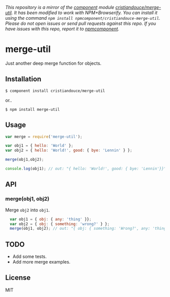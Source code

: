 *This repository is a mirror of the [component](http://component.io) module [cristiandouce/merge-util](http://github.com/cristiandouce/merge-util). It has been modified to work with NPM+Browserify. You can install it using the command `npm install npmcomponent/cristiandouce-merge-util`. Please do not open issues or send pull requests against this repo. If you have issues with this repo, report it to [npmcomponent](https://github.com/airportyh/npmcomponent).*
# merge-util

  Just another deep merge function for objects.
  
## Installation

    $ component install cristiandouce/merge-util

or..

    $ npm install merge-util

## Usage
```javascript
var merge = require('merge-util');

var obj1 = { hello: 'World' };
var obj2 = { hello: 'World!', good: { bye: 'Lennin' } };

merge(obj1,obj2);

console.log(obj1); // out: "{ hello: 'World!', good: { bye: 'Lennin'}}"

```

## API
### merge(obj1, obj2)
  Merge `obj2` into `obj1`.

````javascript
  var obj1 = { obj: { any: 'thing' }};
  var obj2 = { obj: { something: 'wrong?' } };
  merge(obj1, obj2); // out: "{ obj: { something: 'Wrong?', any: 'thing' }}"
````

## TODO
  * Add some tests.
  * Add more merge examples.
  
## License

  MIT
